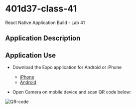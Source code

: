 # 401d37-class-41
React Native Application Build - Lab 41


## Application Description


## Application Use

* Download the Expo application for Android or iPhone
  * [iPhone](https://apps.apple.com/us/app/expo-client/id982107779)
  * [Android](https://play.google.com/store/apps/details?id=host.exp.exponent)
  
* Open Camera on mobile device and scan QR code below:

![QR-code]()
